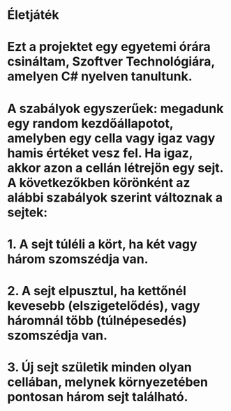 # Életjáték
# Ezt a projektet egy egyetemi órára csináltam, Szoftver Technológiára, amelyen C# nyelven tanultunk.
# A szabályok egyszerűek: megadunk egy random kezdőállapotot, amelyben egy cella vagy igaz vagy hamis értéket vesz fel. Ha igaz, akkor azon a cellán létrejön egy sejt. A következőkben körönként az alábbi szabályok szerint változnak a sejtek:
# 1. A sejt túléli a kört, ha két vagy három szomszédja van.
# 2. A sejt elpusztul, ha kettőnél kevesebb (elszigetelődés), vagy háromnál több (túlnépesedés) szomszédja van.
# 3. Új sejt születik minden olyan cellában, melynek környezetében pontosan három sejt található.

